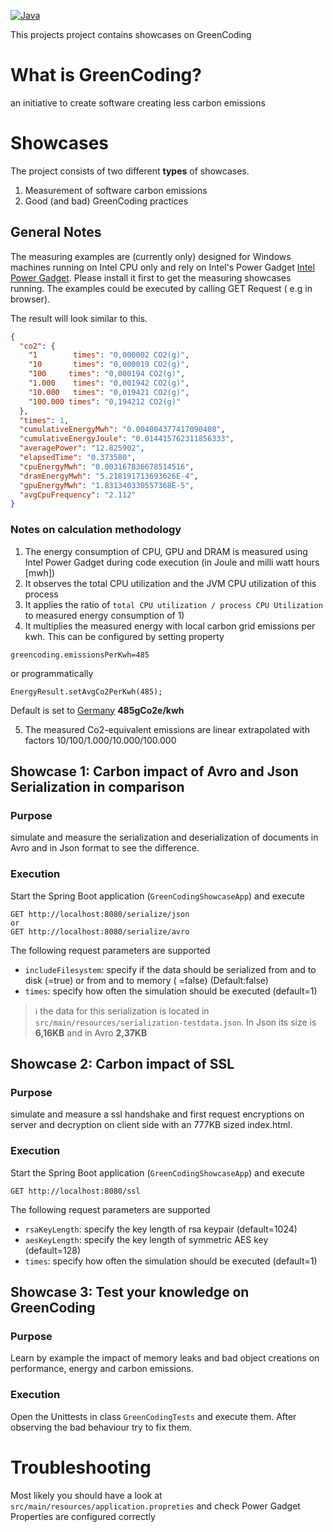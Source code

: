 [![Java](https://img.shields.io/badge/Made%20with-Java-orange)](https://openjdk.java.net)

This projects project contains showcases on GreenCoding

# What is GreenCoding?

an initiative to create software creating less carbon emissions

# Showcases

The project consists of two different **types** of showcases.

1) Measurement of software carbon emissions
2) Good (and bad) GreenCoding practices

## General Notes

The measuring examples are (currently only) designed for Windows machines running on Intel CPU only and rely on Intel's
Power Gadget [Intel Power Gadget](https://www.intel.com/content/www/us/en/developer/articles/tool/power-gadget.html).
Please install it first to get the measuring showcases running. The examples could be executed by calling GET Request (
e.g in browser).

The result will look similar to this.

```json
{
  "co2": {
    "1        times": "0,000002 CO2(g)",
    "10       times": "0,000019 CO2(g)",
    "100     times": "0,000194 CO2(g)",
    "1.000    times": "0,001942 CO2(g)",
    "10.000   times": "0,019421 CO2(g)",
    "100.000 times": "0,194212 CO2(g)"
  },
  "times": 1,
  "cumulativeEnergyMwh": "0.004004377417090408",
  "cumulativeEnergyJoule": "0.014415762311856333",
  "averagePower": "12.825902",
  "elapsedTime": "0.373580",
  "cpuEnergyMwh": "0.003167836678514516",
  "dramEnergyMwh": "5.218191713693626E-4",
  "gpuEnergyMwh": "1.831340330557368E-5",
  "avgCpuFrequency": "2.112"
}
```

### Notes on calculation methodology

1) The energy consumption of CPU, GPU and DRAM is measured using Intel Power Gadget during code execution (in Joule and
   milli watt hours [mwh])
2) It observes the total CPU utilization and the JVM CPU utilization of this process
3) It applies the ratio of `total CPU utilization / process CPU Utilization` to measured energy consumption of 1)
4) It multiplies the measured energy with local carbon grid emissions per kwh. This can be configured by setting
   property

```
greencoding.emissionsPerKwh=485
```

or programmatically

```       
EnergyResult.setAvgCo2PerKwh(485);
```

Default is set
to [Germany](https://www.umweltbundesamt.de/themen/klima-energie/energieversorgung/strom-waermeversorgung-in-zahlen#Strommix)
**485gCo2e/kwh**

5) The measured Co2-equivalent emissions are linear extrapolated with factors 10/100/1.000/10.000/100.000

## Showcase 1: Carbon impact of Avro and Json Serialization in comparison

### Purpose

simulate and measure the serialization and deserialization of documents in Avro and in Json format to see the
difference.

### Execution

Start the Spring Boot application (`GreenCodingShowcaseApp`) and execute

```
GET http://localhost:8080/serialize/json
or
GET http://localhost:8080/serialize/avro
```

The following request parameters are supported

- `includeFilesystem`: specify if the data should be serialized from and to disk (=true) or from and to memory (
  =false) (Default:false)
- `times`: specify how often the simulation should be executed (default=1)

> ℹ️ the data for this serialization is located in `src/main/resources/serialization-testdata.json`. In Json its size is **6,16KB** and in Avro **2,37KB**

## Showcase 2: Carbon impact of SSL

### Purpose

simulate and measure a ssl handshake and first request encryptions on server and decryption on client side with an 777KB
sized index.html.

### Execution

Start the Spring Boot application (`GreenCodingShowcaseApp`) and execute

```
GET http://localhost:8080/ssl
```

The following request parameters are supported

- `rsaKeyLength`: specify the key length of rsa keypair (default=1024)
- `aesKeyLength`: specify the key length of symmetric AES key (default=128)
- `times`: specify how often the simulation should be executed (default=1)

## Showcase 3: Test your knowledge on GreenCoding

### Purpose

Learn by example the impact of memory leaks and bad object creations on performance, energy and carbon emissions.

### Execution

Open the Unittests in class `GreenCodingTests` and execute them. After observing the bad behaviour try to fix them.

# Troubleshooting
Most likely you should have a look at `src/main/resources/application.propreties` and check Power Gadget Properties are
configured correctly



